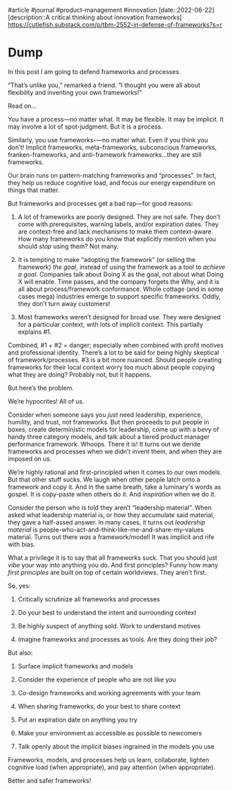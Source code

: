 #article #journal #product-management #innovation 
[date::2022-06-22]
[description::A critical thinking about innovation frameworks]
https://cutlefish.substack.com/p/tbm-2552-in-defense-of-frameworks?s=r

# Dump
In this post I am going to defend frameworks and processes.

“That’s unlike you,” remarked a friend. “I thought you were all about flexibility and inventing your own frameworks!”

Read on… 

You have a process—no matter what. It may be flexible. It may be implicit. It may involve a lot of spot-judgment. But it is a process. 

Similarly, you use frameworks-—no matter what. Even if you think you don’t! Implicit frameworks, meta-frameworks, subconscious frameworks, franken-frameworks, and anti-framework frameworks…they are still frameworks.

Our brain runs on pattern-matching frameworks and “processes”. In fact, they help us reduce cognitive load, and focus our energy expenditure on things that matter.

But frameworks and processes get a bad rap—for good reasons:

1.  A lot of frameworks are poorly designed. They are not safe. They don’t come with prerequisites, warning labels, and/or expiration dates. They are context-free and lack mechanisms to make them context-aware. How many frameworks do you know that explicitly mention when you should _stop_ using them? Not many.
    
2.  It is tempting to make “adopting the framework” (or selling the framework) _the goal_, instead of using the framework as a tool to _achieve a goal_. Companies talk about Doing X as the goal, not about what Doing X will enable. Time passes, and the company forgets the Why, and it is all about process/framework conformance. Whole cottage (and in some cases mega) industries emerge to support specific frameworks. Oddly, they don’t turn away customers!
    
3.  Most frameworks weren’t designed for broad use. They were designed for a particular context, with lots of implicit context. This partially explains #1.
    

Combined, #1 + #2 = danger; especially when combined with profit motives and professional identity. There’s a lot to be said for being highly skeptical of framework/processes. #3 is a bit more nuanced. Should people creating frameworks for their local context worry too much about people copying what they are doing? Probably not, but it happens. 

But here’s the problem. 

We’re hypocrites! All of us.

Consider when someone says you _just_ need leadership, experience, humility, and trust, not frameworks. But then proceeds to put people in boxes, create deterministic models for leadership, come up with a bevy of handy three category models, and talk about a tiered product manager performance framework. Whoops. There it is! It turns out we deride frameworks and processes when we didn’t invent them, and when they are imposed on us.

We’re highly rational and first-principled when it comes to our own models. But that other stuff sucks. We laugh when other people latch onto a framework and copy it. And in the same breath, take a luminary's words as gospel. It is copy-paste when others do it. And _inspiration_ when we do it.

Consider the person who is told they aren’t “leadership material”. When asked what leadership material is, or how they accumulate said material, they gave a half-assed answer. In many cases, it turns out _leadership material_ is people-who-act-and-think-like-me-and-share-my-values material. Turns out there _was_ a framework/model! It was implicit and rife with bias.

What a privilege it is to say that all frameworks suck. That you should just _vibe_ your way into anything you do. And first principles? Funny how many _first principles_ are built on top of certain worldviews. They aren’t first.

So, yes:

1.  Critically scrutinize all frameworks and processes
    
2.  Do your best to understand the intent and surrounding context
    
3.  Be highly suspect of anything sold. Work to understand motives
    
4.  Imagine frameworks and processes as tools. Are they doing their job?
    

But also:

1.  Surface implicit frameworks and models
    
2.  Consider the experience of people who are not like you
    
3.  Co-design frameworks and working agreements with your team
    
4.  When sharing frameworks, do your best to share context
    
5.  Put an expiration date on anything you try
    
6.  Make your environment as accessible as possible to newcomers
    
7.  Talk openly about the implicit biases ingrained in the models you use
    

Frameworks, models, and processes help us learn, collaborate, lighten cognitive load (when appropriate), and pay attention (when appropriate). 

Better and safer frameworks!
